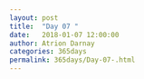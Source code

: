 ```yaml
---
layout: post  
title:  "Day 07 "
date:   2018-01-07 12:00:00  
author: Atrion Darnay  
categories: 365days
permalink: 365days/Day-07-.html  
---
```

